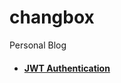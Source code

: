 # changbox
Personal Blog

* #### [JWT Authentication](/server/src/authentication-strategies/README.md#json-web-token-authentication-overview)
